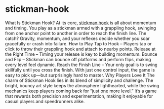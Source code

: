# stickman-hook
What Is Stickman Hook?
At its core, [stickman hook](https://stickmanhookonline.io) is all about momentum and timing. You play as a stickman armed with a grappling hook, swinging from one anchor point to another in order to reach the finish line. The catch? Gravity, momentum, and your reflexes decide whether you soar gracefully or crash into failure.
How to Play
Tap to Hook – Players tap or click to throw their grappling hook and attach to nearby points.
Release at the Right Time – Timing your release is key to building momentum.
Bounce and Flip – Stickman can bounce off platforms and perform flips, making every level feel dynamic.
Reach the Finish Line – Your only goal is to swing skillfully until you cross the finish.
With just one control input, the game is easy to pick up—but surprisingly hard to master.
Why Players Love It
The charm of Stickman Hook lies in its blend of simplicity and challenge. The bright, bouncy art style keeps the atmosphere lighthearted, while the swing mechanics keep players coming back for “just one more level.” It’s a game that rewards both precision and experimentation, making it enjoyable for casual players and speedrunners alike.
